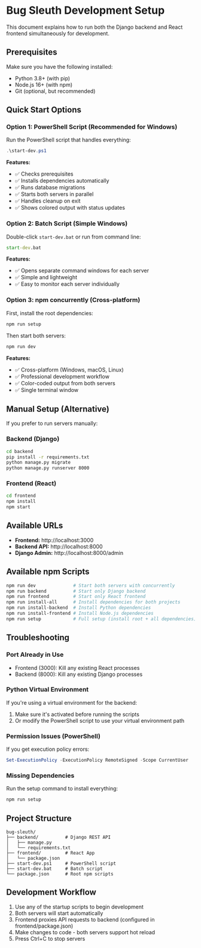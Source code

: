 # Bug Sleuth Development Setup

This document explains how to run both the Django backend and React frontend simultaneously for development.

## Prerequisites

Make sure you have the following installed:
- Python 3.8+ (with pip)
- Node.js 16+ (with npm)
- Git (optional, but recommended)

## Quick Start Options

### Option 1: PowerShell Script (Recommended for Windows)

Run the PowerShell script that handles everything:

```powershell
.\start-dev.ps1
```

**Features:**
- ✅ Checks prerequisites
- ✅ Installs dependencies automatically
- ✅ Runs database migrations
- ✅ Starts both servers in parallel
- ✅ Handles cleanup on exit
- ✅ Shows colored output with status updates

### Option 2: Batch Script (Simple Windows)

Double-click `start-dev.bat` or run from command line:

```cmd
start-dev.bat
```

**Features:**
- ✅ Opens separate command windows for each server
- ✅ Simple and lightweight
- ✅ Easy to monitor each server individually

### Option 3: npm concurrently (Cross-platform)

First, install the root dependencies:

```bash
npm run setup
```

Then start both servers:

```bash
npm run dev
```

**Features:**
- ✅ Cross-platform (Windows, macOS, Linux)
- ✅ Professional development workflow
- ✅ Color-coded output from both servers
- ✅ Single terminal window

## Manual Setup (Alternative)

If you prefer to run servers manually:

### Backend (Django)

```bash
cd backend
pip install -r requirements.txt
python manage.py migrate
python manage.py runserver 8000
```

### Frontend (React)

```bash
cd frontend
npm install
npm start
```

## Available URLs

- **Frontend:** http://localhost:3000
- **Backend API:** http://localhost:8000
- **Django Admin:** http://localhost:8000/admin

## Available npm Scripts

```bash
npm run dev              # Start both servers with concurrently
npm run backend          # Start only Django backend
npm run frontend         # Start only React frontend
npm run install-all      # Install dependencies for both projects
npm run install-backend  # Install Python dependencies
npm run install-frontend # Install Node.js dependencies
npm run setup            # Full setup (install root + all dependencies)
```

## Troubleshooting

### Port Already in Use
- Frontend (3000): Kill any existing React processes
- Backend (8000): Kill any existing Django processes

### Python Virtual Environment
If you're using a virtual environment for the backend:
1. Make sure it's activated before running the scripts
2. Or modify the PowerShell script to use your virtual environment path

### Permission Issues (PowerShell)
If you get execution policy errors:
```powershell
Set-ExecutionPolicy -ExecutionPolicy RemoteSigned -Scope CurrentUser
```

### Missing Dependencies
Run the setup command to install everything:
```bash
npm run setup
```

## Project Structure

```
bug-sleuth/
├── backend/          # Django REST API
│   ├── manage.py
│   └── requirements.txt
├── frontend/         # React App
│   └── package.json
├── start-dev.ps1     # PowerShell script
├── start-dev.bat     # Batch script
└── package.json      # Root npm scripts
```

## Development Workflow

1. Use any of the startup scripts to begin development
2. Both servers will start automatically
3. Frontend proxies API requests to backend (configured in frontend/package.json)
4. Make changes to code - both servers support hot reload
5. Press Ctrl+C to stop servers
